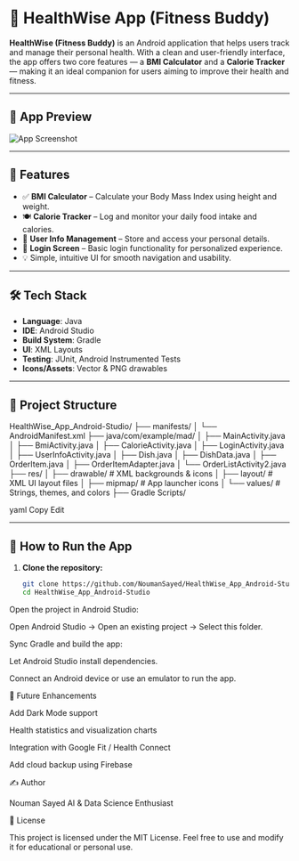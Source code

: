 # 🏥 HealthWise App (Fitness Buddy)

**HealthWise (Fitness Buddy)** is an Android application that helps users track and manage their personal health. With a clean and user-friendly interface, the app offers two core features — a **BMI Calculator** and a **Calorie Tracker** — making it an ideal companion for users aiming to improve their health and fitness.

---

## 📱 App Preview

![App Screenshot](screenshots/home_screen.png) <!-- Replace with actual path to your image in the repo -->

---

## 🚀 Features

- ✅ **BMI Calculator** – Calculate your Body Mass Index using height and weight.
- 🍽️ **Calorie Tracker** – Log and monitor your daily food intake and calories.
- 👤 **User Info Management** – Store and access your personal details.
- 🔐 **Login Screen** – Basic login functionality for personalized experience.
- 💡 Simple, intuitive UI for smooth navigation and usability.

---

## 🛠 Tech Stack

- **Language**: Java  
- **IDE**: Android Studio  
- **Build System**: Gradle  
- **UI**: XML Layouts  
- **Testing**: JUnit, Android Instrumented Tests  
- **Icons/Assets**: Vector & PNG drawables

---

## 📁 Project Structure

HealthWise_App_Android-Studio/
├── manifests/
│ └── AndroidManifest.xml
├── java/com/example/mad/
│ ├── MainActivity.java
│ ├── BmiActivity.java
│ ├── CalorieActivity.java
│ ├── LoginActivity.java
│ ├── UserInfoActivity.java
│ ├── Dish.java
│ ├── DishData.java
│ ├── OrderItem.java
│ ├── OrderItemAdapter.java
│ └── OrderListActivity2.java
├── res/
│ ├── drawable/ # XML backgrounds & icons
│ ├── layout/ # XML UI layout files
│ ├── mipmap/ # App launcher icons
│ └── values/ # Strings, themes, and colors
├── Gradle Scripts/

yaml
Copy
Edit

---

## 🔧 How to Run the App

1. **Clone the repository:**
   ```bash
   git clone https://github.com/NoumanSayed/HealthWise_App_Android-Studio.git
   cd HealthWise_App_Android-Studio
Open the project in Android Studio:

Open Android Studio → Open an existing project → Select this folder.

Sync Gradle and build the app:

Let Android Studio install dependencies.

Connect an Android device or use an emulator to run the app.

🔮 Future Enhancements

 Add Dark Mode support

 Health statistics and visualization charts

 Integration with Google Fit / Health Connect

 Add cloud backup using Firebase

✍️ Author

Nouman Sayed
AI & Data Science Enthusiast

📄 License

This project is licensed under the MIT License. Feel free to use and modify it for educational or personal use.
